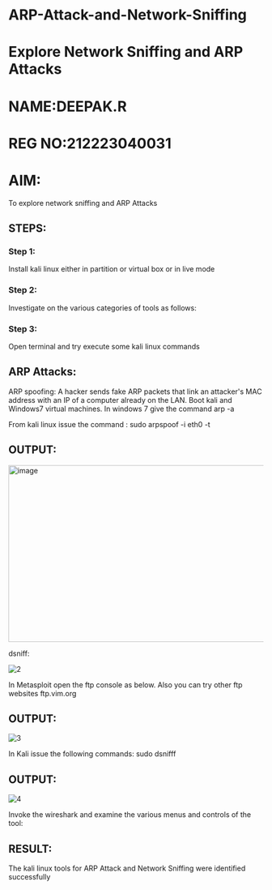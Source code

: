 # ARP-Attack-and-Network-Sniffing
# Explore Network Sniffing and ARP Attacks
# NAME:DEEPAK.R
# REG NO:212223040031
# AIM:

To explore network sniffing and ARP Attacks

## STEPS:

### Step 1:

Install kali linux either in partition or virtual box or in live mode

### Step 2:

Investigate on the various categories of tools as follows:


### Step 3:
Open terminal and try execute some kali linux commands

## ARP Attacks:  
ARP spoofing: A hacker sends fake ARP packets that link an attacker's MAC address with an IP of a computer already on the LAN. 
Boot kali and Windows7 virtual machines.
In windows 7 give the command arp -a


From kali linux issue the command :
sudo arpspoof -i eth0 -t <target system> <gateway>
## OUTPUT:
<img width="1013" height="349" alt="image" src="https://github.com/user-attachments/assets/a226dc29-d4e1-4aa6-96bb-dbcb5630dff7" />


 dsniff:

![2](https://github.com/user-attachments/assets/9f7ed5c1-8396-4e0a-9dca-f7ac411e3535)




In Metasploit open the ftp console as below. Also you can try other ftp websites ftp.vim.org
## OUTPUT:

![3](https://github.com/user-attachments/assets/8c4a86ff-d429-47cd-98c7-5444cef4a946)



In Kali issue the following commands:
sudo dsnifff
## OUTPUT:

![4](https://github.com/user-attachments/assets/ef397cef-be60-47c9-8c91-d0b55d0135b0)



Invoke the wireshark and examine the various menus  and controls of the tool:


## RESULT:
The kali linux tools for ARP Attack and Network Sniffing were identified successfully
